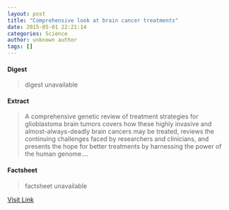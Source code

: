 ```yaml
---
layout: post
title: "Comprehensive look at brain cancer treatments"
date: 2015-05-01 22:21:14
categories: Science
author: unknown author
tags: []
---
```



#### Digest
>digest unavailable

#### Extract
>A comprehensive genetic review of treatment strategies for glioblastoma brain tumors covers how these highly invasive and almost-always-deadly brain cancers may be treated, reviews the continuing challenges faced by researchers and clinicians, and presents the hope for better treatments by harnessing the power of the human genome....

#### Factsheet
>factsheet unavailable

[Visit Link](http://feeds.sciencedaily.com/~r/sciencedaily/~3/UimffJo57f0/150501182114.htm)


